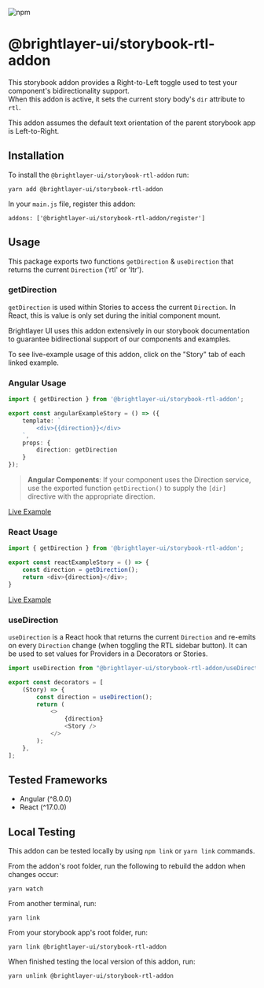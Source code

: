 ![npm](https://img.shields.io/npm/v/@brightlayer-ui/storybook-rtl-addon?label=%40brightlayer-ui%2Fstorybook-rtl-addon)


# @brightlayer-ui/storybook-rtl-addon

This storybook addon provides a Right-to-Left toggle used to test your component's bidirectionality support.  
When this addon is active, it sets the current story body's `dir` attribute to `rtl`.

This addon assumes the default text orientation of the parent storybook app is Left-to-Right.


## Installation

To install the `@brightlayer-ui/storybook-rtl-addon` run:

```
yarn add @brightlayer-ui/storybook-rtl-addon
```

In your `main.js` file, register this addon:

```
addons: ['@brightlayer-ui/storybook-rtl-addon/register']
```            

## Usage

This package exports two functions `getDirection` & `useDirection` that returns the current `Direction` ('rtl' or 'ltr').

### getDirection
`getDirection` is used within Stories to access the current `Direction`.  In React, this is value is only set during the initial component mount. 


Brightlayer UI uses this addon extensively in our storybook documentation to guarantee bidirectional support of our components and examples.

To see live-example usage of this addon, click on the "Story" tab of each linked example.

### Angular Usage

```ts
import { getDirection } from '@brightlayer-ui/storybook-rtl-addon';

export const angularExampleStory = () => ({
    template: `
        <div>{{direction}}</div>
    `,
    props: {
        direction: getDirection
    }
});

```

> **Angular Components**: If your component uses the Direction service, use the exported function `getDirection()` to supply the `[dir]` directive with the appropriate direction.

[Live Example](https://brightlayer-ui-components.github.io/angular/?path=/story/components-score-card--with-full-config)


### React Usage

```ts
import { getDirection } from '@brightlayer-ui/storybook-rtl-addon';

export const reactExampleStory = () => {
    const direction = getDirection();
    return <div>{direction}</div>;
}

```
[Live Example](https://brightlayer-ui-components.github.io/react/?path=/story/components-user-menu--within-toolbar)



### useDirection
`useDirection` is a React hook that returns the current `Direction` and re-emits on every `Direction` change (when toggling the RTL sidebar button). It can be used to set values for Providers in a Decorators or Stories.


```ts
import useDirection from "@brightlayer-ui/storybook-rtl-addon/useDirection";

export const decorators = [
    (Story) => {
        const direction = useDirection();
        return (
            <>
                {direction}
                <Story />
            </>
        );
    },
];
```

## Tested Frameworks
- Angular (^8.0.0)
- React (^17.0.0)

## Local Testing

This addon can be tested locally by using `npm link` or `yarn link` commands.

From the addon's root folder, run the following to rebuild the addon when changes occur:

```yarn watch```

From another terminal, run:

```yarn link```

From your storybook app's root folder, run:

```yarn link @brightlayer-ui/storybook-rtl-addon```

When finished testing the local version of this addon, run:

```yarn unlink @brightlayer-ui/storybook-rtl-addon```



